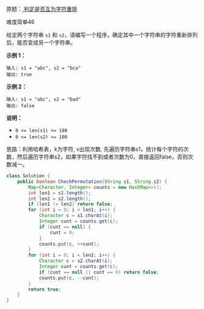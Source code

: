 原题：[ 判定是否互为字符重排](https://leetcode-cn.com/problems/check-permutation-lcci/)

难度简单46

给定两个字符串 `s1` 和 `s2`，请编写一个程序，确定其中一个字符串的字符重新排列后，能否变成另一个字符串。

**示例 1：**

```
输入: s1 = "abc", s2 = "bca"
输出: true 
```

**示例 2：**

```
输入: s1 = "abc", s2 = "bad"
输出: false
```

**说明：**

- `0 <= len(s1) <= 100`
- `0 <= len(s2) <= 100`



思路：利用哈希表，k为字符, v出现次数, 先遍历字符串s1，统计每个字符的次数，然后遍历字符串s2，如果字符找不到或者次数为0，直接返回false，否则次数减一。

```java
class Solution {
    public boolean CheckPermutation(String s1, String s2) {
        Map<Character, Integer> counts = new HashMap<>();
        int len1 = s1.length();
        int len2 = s2.length();
        if (len1 != len2) return false;
        for (int i = 0; i < len1; i++) {
            Character c = s1.charAt(i);
            Integer cunt = counts.get(c);
            if (cunt == null) {
                cunt = 0;
            }
            counts.put(c, ++cunt);
        }
        for (int i = 0; i < len2; i++) {
            Character c = s2.charAt(i);
            Integer cunt = counts.get(c);
            if (cunt == null || cunt == 0) return false;
            counts.put(c, --cunt);
        }
        return true;
    }
}
```

